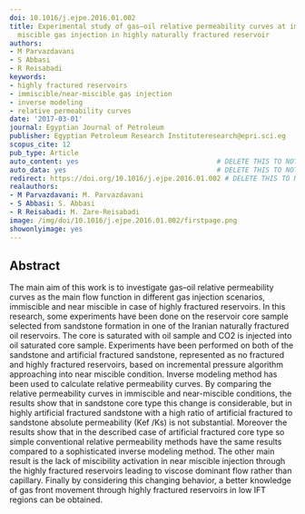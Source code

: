 ```yaml
---
doi: 10.1016/j.ejpe.2016.01.002
title: Experimental study of gas–oil relative permeability curves at immiscible/near
  miscible gas injection in highly naturally fractured reservoir
authors:
- M Parvazdavani
- S Abbasi
- R Reisabadi
keywords:
- highly fractured reservoirs
- immiscible/near-miscible gas injection
- inverse modeling
- relative permeability curves
date: '2017-03-01'
journal: Egyptian Journal of Petroleum
publisher: Egyptian Petroleum Research Instituteresearch@epri.sci.eg
scopus_cite: 12
pub_type: Article
auto_content: yes                                  # DELETE THIS TO NOT AUTO GENERATE CONTENT
auto_data: yes                                     # DELETE THIS TO NOT AUTO GENERATE METADATA
redirect: https://doi.org/10.1016/j.ejpe.2016.01.002 # DELETE THIS TO NOT REDIRECT
realauthors:
- M Parvazdavani: M. Parvazdavani
- S Abbasi: S. Abbasi
- R Reisabadi: M. Zare-Reisabadi
image: /img/doi/10.1016/j.ejpe.2016.01.002/firstpage.png
showonlyimage: yes
---
```



## Abstract
The main aim of this work is to investigate gas–oil relative permeability curves as the main flow function in different gas injection scenarios, immiscible and near miscible in case of highly fractured reservoirs. In this research, some experiments have been done on the reservoir core sample selected from sandstone formation in one of the Iranian naturally fractured oil reservoirs. The core is saturated with oil sample and CO2 is injected into oil saturated core sample. Experiments have been performed on both of the sandstone and artificial fractured sandstone, represented as no fractured and highly fractured reservoirs, based on incremental pressure algorithm approaching into near miscible condition. Inverse modeling method has been used to calculate relative permeability curves. By comparing the relative permeability curves in immiscible and near-miscible conditions, the results show that in sandstone core type this change is considerable, but in highly artificial fractured sandstone with a high ratio of artificial fractured to sandstone absolute permeability (Kef /Ks) is not substantial. Moreover the results show that in the described case of artificial fractured core type so simple conventional relative permeability methods have the same results compared to a sophisticated inverse modeling method. The other main result is the lack of miscibility activation in near miscible injection through the highly fractured reservoirs leading to viscose dominant flow rather than capillary. Finally by considering this changing behavior, a better knowledge of gas front movement through highly fractured reservoirs in low IFT regions can be obtained.
